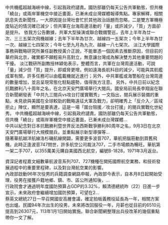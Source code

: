 中共機艦超越海峽中線，引起我政府譴責。國防部雖仍每天公告共軍動態，但共機「繞台」或兩岸軍機空中接近畫面，已漸未成台灣媒體報導焦點。專家解釋，相關訊息失去新聞性，一大原因是台灣社會忙於其他政治話題而忽略，二是雙方軍機極度貼近的情況確已減少；但共軍在台海周邊活動的「量」或許減少，「質」方面卻是提升。
依我方公告數據，共軍大型操演或聯合戰備警巡，去年上半年為廿一次、三三五架次飛機越線；去年下半年為廿次、越線四一五架次；今年上半年為廿一次、越線三七四架次；今年七至九月為九次、越線一八七架次。
淡江大學國際事務與戰略研究所兼任副教授黃介正說，不能單憑一個因素去推斷原因，但目前的華府與北京，確實都不願輕易升高對立，無意讓台灣成為解決雙方其他重要問題的干擾。
淡江戰研所副教授林穎佑表示，整體而言，共軍在台灣周邊活動，可說「量」減少但「質」提升，即威脅更增。例如遠海長航科目的減少，可能與其航艦成軍有關，許多任務可以由艦載機就近進行；另外，中共軍艦或海警船在台灣周邊的數量增加，並且呈現常態化駐點趨勢，值得我方注意。
另外，中共日前以紀念抗戰勝利八十周年之名，在北京天安門廣場舉行大閱兵。國安局前局長李翔宙在聯合新聞網發表「中共九三閱兵vs攻台打援實戰秀」一文指出，閱兵展示裝備的重點，未見欲與美國在全球較勁的戰略遠征大軍及戰力，卻明確秀上「反介入／區域拒止」陣仗，顯然是要表達，這是一場「圍台阻援／攻台打援」的閱兵實戰化世紀秀。
                    中共機艦超越海峽中線，引起我政府譴責。國防部雖仍每天公告共軍動態，但共機「繞台」或兩岸軍機空中接近畫面，已漸未成台灣媒體...                  
                    中共以紀念對日本抗戰勝利暨世界反法西斯戰爭勝利80周年之名，9月3日在北京天安門廣場舉行大規模閱兵，並重點展示新型導彈等...                  
                    隨著華航越洋航線洛杉磯航線開闢，需要更多波音707，華航把腦筋動到買舊飛機。此時正逢波音747問世，許多航空公司裁汰707，二手市場頗為暢旺。華航第一架二手707，以355萬美元購自美國西北航空，編號B-1828，1971年3月返台。

資深記者程嘉文細數華航波音系列707、727機種在開拓國際航空業務，和技術發展過程中的重要里程碑，以及對台灣航空業的影響。                  
                    內政部啟動96年次役男的兵籍調查網路申報，內政部今表示，自本月8日起開始受理，役男在接獲戶籍地鄉、鎮、市、區公所通知後，...                  
                    行政院會才通過明年度國防預算占GDP的3.32%，賴清德總統昨（22）日進一步宣示，未來政府會繼續增加國防預算，可望在2...                  
                    蔡英文總統27日一早召開國安高層會議，確定拍板義務役延長為一年，相關方案也出爐。民國94年次出生的役男，未來將改回服役一年，月薪也從目前的6510元提高到26307元，113年1月1日開始實施。聯合新聞網整理出兵役改革的幾個重點帶你一文了解。                  